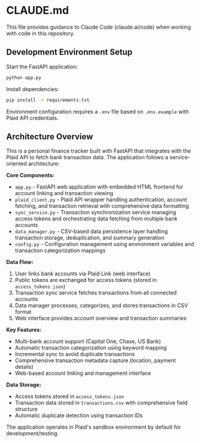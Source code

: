 # CLAUDE.md

This file provides guidance to Claude Code (claude.ai/code) when working with code in this repository.

## Development Environment Setup

Start the FastAPI application:
```bash
python app.py
```

Install dependencies:
```bash
pip install -r requirements.txt
```

Environment configuration requires a `.env` file based on `.env.example` with Plaid API credentials.

## Architecture Overview

This is a personal finance tracker built with FastAPI that integrates with the Plaid API to fetch bank transaction data. The application follows a service-oriented architecture:

**Core Components:**
- `app.py` - FastAPI web application with embedded HTML frontend for account linking and transaction viewing
- `plaid_client.py` - Plaid API wrapper handling authentication, account fetching, and transaction retrieval with comprehensive data formatting
- `sync_service.py` - Transaction synchronization service managing access tokens and orchestrating data fetching from multiple bank accounts
- `data_manager.py` - CSV-based data persistence layer handling transaction storage, deduplication, and summary generation
- `config.py` - Configuration management using environment variables and transaction categorization mappings

**Data Flow:**
1. User links bank accounts via Plaid Link (web interface)
2. Public tokens are exchanged for access tokens (stored in `access_tokens.json`)
3. Transaction sync service fetches transactions from all connected accounts
4. Data manager processes, categorizes, and stores transactions in CSV format
5. Web interface provides account overview and transaction summaries

**Key Features:**
- Multi-bank account support (Capital One, Chase, US Bank)
- Automatic transaction categorization using keyword mapping
- Incremental sync to avoid duplicate transactions
- Comprehensive transaction metadata capture (location, payment details)
- Web-based account linking and management interface

**Data Storage:**
- Access tokens stored in `access_tokens.json`
- Transaction data stored in `transactions.csv` with comprehensive field structure
- Automatic duplicate detection using transaction IDs

The application operates in Plaid's sandbox environment by default for development/testing.